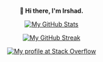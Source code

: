 <p align="center">
  <b>👋 Hi there, I'm Irshad.</b>
</p>

<p align="center">
  <a href="https://github.com/anuraghazra/github-readme-stats">
    <img
      alt="My GitHub Stats"
      src="https://github-readme-stats.vercel.app/api?rank_icon=default&username=fmir864&count_private=true&theme=dark&include_all_commits=true&show_icons=true" />
  </a>
</p>
<p align="center">
  <a href="https://github.com/DenverCoder1/github-readme-streak-stats">
    <img
      alt="My GitHub Streak" 
      src="https://github-readme-streak-stats.herokuapp.com?user=fmir864&theme=github-dark&border=white" />
  </a>
</p>
<p align="center">
  <a href="https://stackoverflow.com/users/2130976/irshad">
    <img 
      alt="My profile at Stack Overflow"
      src="https://stackoverflow.com/users/flair/2130976.png" />
    </a>
</p>
